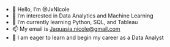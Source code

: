 - 👋 Hello, I’m @JxNicole
- 👀 I’m interested in Data Analytics and Machine Learning
- 🌱 I’m currently learning Python, SQL, and Tableau 
- 📫 My email is Jaquasia.nicole@gmail.com
- 🥰 I am eager to learn and begin my career as a Data Analyst

<!---
JxNicole/JxNicole is a ✨ special ✨ repository because its `README.md` (this file) appears on your GitHub profile.
You can click the Preview link to take a look at your changes.
--->
